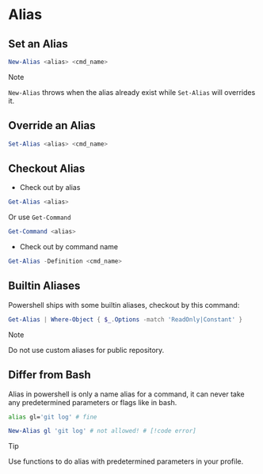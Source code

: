 # Alias

## Set an Alias

```ps1
New-Alias <alias> <cmd_name>
```

> [!note]
> `New-Alias` throws when the alias already exist while `Set-Alias` will overrides it.

## Override an Alias

```ps1
Set-Alias <alias> <cmd_name>
```

## Checkout Alias

- Check out by alias

```ps1
Get-Alias <alias>
```

Or use `Get-Command`

```ps1
Get-Command <alias>
```

- Check out by command name

```ps1
Get-Alias -Definition <cmd_name>
```

## Builtin Aliases

Powershell ships with some builtin aliases, checkout by this command:

```ps1
Get-Alias | Where-Object { $_.Options -match 'ReadOnly|Constant' }
```

> [!note]
> Do not use custom aliases for public repository.

## Differ from Bash

Alias in powershell is only a name alias for a command, it can never take any predetermined parameters or flags like in bash.

```sh
alias gl='git log' # fine
```

```ps1
New-Alias gl 'git log' # not allowed! # [!code error] 
```

> [!TIP]
> Use functions to do alias with predetermined parameters in your profile.

